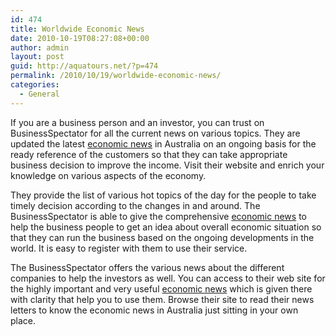 ```yaml
---
id: 474
title: Worldwide Economic News
date: 2010-10-19T08:27:08+00:00
author: admin
layout: post
guid: http://aquatours.net/?p=474
permalink: /2010/10/19/worldwide-economic-news/
categories:
  - General
---
```

If you are a business person and an investor, you can trust on BusinessSpectator for all the current news on various topics. They are updated the latest [economic news](http://www.businessspectator.com.au/) in Australia on an ongoing basis for the ready reference of the customers so that they can take appropriate business decision to improve the income. Visit their website and enrich your knowledge on various aspects of the economy.

They provide the list of various hot topics of the day for the people to take timely decision according to the changes in and around. The BusinessSpectator is able to give the comprehensive [economic news](http://www.businessspectator.com.au/) to help the business people to get an idea about overall economic situation so that they can run the business based on the ongoing developments in the world. It is easy to register with them to use their service.

The BusinessSpectator offers the various news about the different companies to help the investors as well. You can access to their web site for the highly important and very useful [economic news](http://www.businessspectator.com.au/) which is given there with clarity that help you to use them. Browse their site to read their news letters to know the economic news in Australia just sitting in your own place.